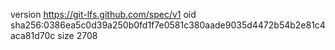 version https://git-lfs.github.com/spec/v1
oid sha256:0386ea5c0d39a250b0fd1f7e0581c380aade9035d4472b54b2e81c4aca81d70c
size 2708
